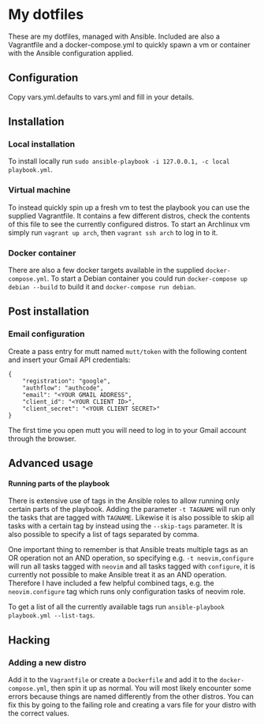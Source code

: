 # My dotfiles
These are my dotfiles, managed with Ansible. Included are also a Vagrantfile and a docker-compose.yml to quickly spawn a vm or container with the Ansible configuration applied.


## Configuration
Copy vars.yml.defaults to vars.yml and fill in your details.


## Installation

### Local installation
To install locally run `sudo ansible-playbook -i 127.0.0.1, -c local playbook.yml`.

### Virtual machine
To instead quickly spin up a fresh vm to test the playbook you can use the supplied Vagrantfile. It contains a few different distros, check the contents of this file to see the currently configured distros. To start an Archlinux vm simply run `vagrant up arch`, then `vagrant ssh arch` to log in to it.

### Docker container
There are also a few docker targets available in the supplied `docker-compose.yml`. To start a Debian container you could run `docker-compose up debian --build` to build it and `docker-compose run debian`.


## Post installation

### Email configuration
Create a pass entry for mutt named `mutt/token` with the following content and insert your Gmail API credentials:
 
```
{
    "registration": "google",
    "authflow": "authcode",
    "email": "<YOUR GMAIL ADDRESS",
    "client_id": "<YOUR CLIENT ID>",
    "client_secret": "<YOUR CLIENT SECRET>"
}
```

The first time you open mutt you will need to log in to your Gmail account through the browser.


## Advanced usage

#### Running parts of the playbook
There is extensive use of tags in the Ansible roles to allow running only certain parts of the playbook. Adding the parameter `-t TAGNAME` will run only the tasks that are tagged with `TAGNAME`. Likewise it is also possible to skip all tasks with a certain tag by instead using the `--skip-tags` parameter. It is also possible to specify a list of tags separated by comma.

One important thing to remember is that Ansible treats multiple tags as an OR operation not an AND operation, so specifying e.g. `-t neovim,configure` will run all tasks tagged with `neovim` and all tasks tagged with `configure`, it is currently not possible to make Ansible treat it as an AND operation. Therefore I have included a few helpful combined tags, e.g. the `neovim.configure` tag which runs only configuration tasks of neovim role.

To get a list of all the currently available tags run `ansible-playbook playbook.yml --list-tags`.


## Hacking

### Adding a new distro
Add it to the `Vagrantfile` or create a `Dockerfile` and add it to the `docker-compose.yml`, then spin it up as normal. You will most likely encounter some errors because things are named differently from the other distros. You can fix this by going to the failing role and creating a vars file for your distro with the correct values.
